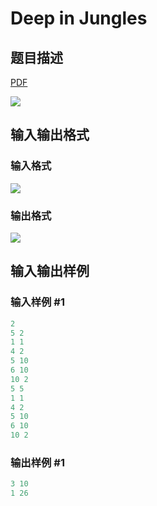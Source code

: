 # Deep in Jungles

## 题目描述

[problemUrl]: https://uva.onlinejudge.org/index.php?option=com_onlinejudge&Itemid=8&category=226&page=show_problem&problem=2991

[PDF](https://uva.onlinejudge.org/external/118/p11891.pdf)

![](https://cdn.luogu.com.cn/upload/vjudge_pic/UVA11891/938e91081a7ce081d551ac78f6e1639cc0947734.png)

## 输入输出格式

### 输入格式

![](https://cdn.luogu.com.cn/upload/vjudge_pic/UVA11891/e2313977368e6fa34d54ad4459db9119c28273d6.png)

### 输出格式

![](https://cdn.luogu.com.cn/upload/vjudge_pic/UVA11891/2af01be1d853896bd0a5a50a8a5dbf46e168c929.png)

## 输入输出样例

### 输入样例 #1

```cpp
2
5 2
1 1
4 2
5 10
6 10
10 2
5 5
1 1
4 2
5 10
6 10
10 2
```


### 输出样例 #1

```cpp
3 10
1 26
```


